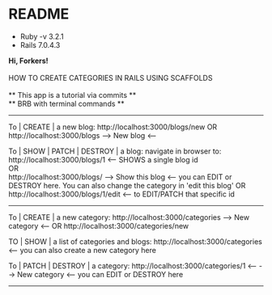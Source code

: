 # README

* Ruby -v 3.2.1
* Rails 7.0.4.3

**Hi, Forkers!**
<br>
<br>
HOW TO CREATE CATEGORIES IN RAILS USING SCAFFOLDS
<br>
<br>
** This app is a tutorial via commits ** 
<br>
    ** BRB with terminal commands **
<br>

----------------------------------------

To | CREATE | a new blog:
http://localhost:3000/blogs/new
OR
<br>
http://localhost:3000/blogs
--> New blog <--

To | SHOW | PATCH | DESTROY | a blog:
navigate in browser to: http://localhost:3000/blogs/1 <-- SHOWS a single blog id
<br>
OR
<br>
http://localhost:3000/blogs/
--> Show this blog <-- you can EDIT or DESTROY here. You can also change the category in 'edit this blog'
OR
http://localhost:3000/blogs/1/edit <-- to EDIT/PATCH that specific id

----------------------------------------

To | CREATE | a new category:
http://localhost:3000/categories
--> New category <-- OR
http://localhost:3000/categories/new

TO | SHOW | a list of categories and blogs:
http://localhost:3000/categories <-- you can also create a new category here

To | PATCH | DESTROY | a category:
http://localhost:3000/categories/1 <--
--> New category <-- you can EDIT or DESTROY here

----------------------------------------
